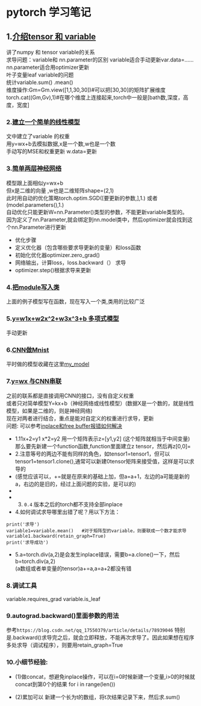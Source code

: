# pytorch 学习笔记

## 1.[介绍tensor 和 variable](./chapter1.ipynb)  
讲了numpy 和 tensor  variable的关系    
求导问题：variable和 nn.parameter的区别 variable适合手动更新var.data=……     nn.parameter适合用optimizer更新  
叶子变量leaf variable的问题    
统计variable.sum()  .mean()  
维度操作:Gm=Gm.view([1,1,30,30])#可以把[30,30]的矩阵扩展维度   
torch.cat((Gm,Gv),1)#在哪个维度上连接起来,torch中一般是[bath数,深度，高度，宽度]

### 2.[建立一个简单的线性模型](./线性回归模型.py)  
文中建立了variable 的权重  
用y=wx+b去模拟数据,x是一个数,w也是一个数  
手动写的MSE和权重更新 w.data=更新  

### 3.[简单两层神经网络](./)  
模型跟上面相似y=wx+b  
但x是二维的向量 ,w也是二维矩阵shape=(2,1)  
此时用自动的优化策略torch.optim.SGD([要更新的参数,],1.)  或者(model.parameters(),1.)  
自动优化只能更新W=nn.Parameter()类型的参数，不能更新variable类型的。  
因为定义了nn.Parameter,就会绑定到nn.model类中，然后optimizer就会找到这个nn.Parameter进行更新  

- 优化步骤  
- 定义优化器（包含哪些要求导更新的变量）和loss函数  
- 初始化优化器optimizer.zero_grad()  
- 网络输出，计算loss，loss.backward（） 求导    
- optimizer.step()根据求导来更新  

### 4.[把module写入类](./神经网络(结构包在类里).py)  
上面的例子模型写在函数，现在写入一个类,类用的比较广泛  

### 5.[y=w1x+w2x^2+w3x^3+b 多项式模型](./线性多项式回归.py)  
手动更新  

### 6.[CNN做Mnist](./practical)  
平时做的模型收藏在这里[my_model](./practical/my_model.py)  

### 7.[y=wx 与CNN串联  ](./practical/cnn+WX.py)  
之前的联系都是直接调用CNN的接口，没有自定义权重  
或者只对简单模型Y=kx+b（神经网络或线性模型）(数据X是一个数的，就是线性模型，如果是二维的，则是神经网络)  
现在对两者进行结合，重点是能对自定义的权重进行求导，更新  
问题:  可以参考[inplace和free buffer报错如何解决](./test_leaf.py)
- 1.11x+2=y1  x*2=y2   用一个矩阵表示z=[y1,y2]   (这个矩阵就相当于中间变量)
  那么要先新建一个function函数,function里面建立z tensor，然后再z[0,0]=   
- 2.注意等号的两边不能有同样的角色，如tensor1=tensor1，但可以tensor1=tensor1.clone(),通常可以新建0tensor矩阵来接受值，这样是可以求导的
- (感觉应该可以，+=就是在原来的基础上加，但a=a+1，左边的a可能是新的a，右边的是旧的，经过上面问题的实验，是可以的)
- 
- 3. ``0.4`` 版本之后的torch都不支持全部inplace  
- 4.如何调试求导哪里出错了呢？用以下方法：
```
print('求导')   
variable1=variable.mean()   #对于矩阵型的variable，则要联成一个数才能求导
variable1.backward(retain_graph=True)  
print('求导成功')   
```  
- 5.a=torch.div(a,2)是会发生inplace错误，需要b=a.clone()一下，然后b=torch.div(a,2)  
  (a数组或者单变量的tensor)a+=a,a=a+2都没有错  


### 8.调试工具
  variable.requires_grad
  variable.is_leaf
  
### 9.autograd.backward()里面参数的用法  
参考``https://blog.csdn.net/qq_17550379/article/details/78939046``
特别是.backward()求导完之后，就会立即释放，不能再次求导了。因此如果想在程序多处求导（调试程序），则要用retain_graph=True

### 10.小细节经验:
- (1)做concat，想避免inplace操作，可以在i=0时候新建一个变量,i>0的时候就concat到第0个的结果
for i in range(len())

- (2)累加可以 新建一个长为t的数组，将t次结果记录下来，然后求.sum()

